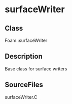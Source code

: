 # surfaceWriter 
## Class
Foam::surfaceWriter

## Description
Base class for surface writers

## SourceFiles
surfaceWriter.C

